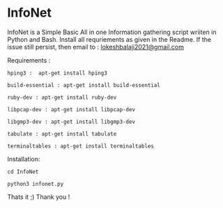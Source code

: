 # InfoNet
InfoNet is a Simple Basic All in one Information gathering script wriiten in Python and Bash. Install all requriements as given in the Readme. If the issue still persist, then email to : lokeshbalaji2021@gmail.com


Requirements :

    hping3 :  apt-get install hping3
    
    build-essential : apt-get install build-essential
    
    ruby-dev : apt-get install ruby-dev
    
    libpcap-dev : apt-get install libpcap-dev
    
    libgmp3-dev : apt-get install libgmp3-dev
    
    tabulate : apt-get install tabulate
    
    terminaltables : apt-get install terminaltables
    
Installation:

    cd InfoNet
    
    python3 infonet.py
    
   
Thats it ;) Thank you !
